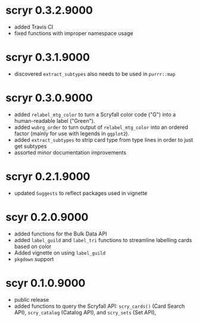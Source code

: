 # scryr 0.3.2.9000
* added Travis CI
* fixed functions with improper namespace usage

# scryr 0.3.1.9000
* discovered `extract_subtypes` also needs to be used in `purrr::map`

# scryr 0.3.0.9000
* added `relabel_mtg_color` to turn a Scryfall color code ("G") into a 
human-readable label ("Green").
* added `wubrg_order` to turn output of `relabel_mtg_color` into an ordered 
factor (mainly for use with legends in `ggplot2`).
* added `extract_subtypes` to strip card type from type lines in order to 
just get subtypes
* assorted minor documentation improvements

# scryr 0.2.1.9000
* updated `Suggests` to reflect packages used in vignette

# scyr 0.2.0.9000
* added functions for the Bulk Data API
* added `label_guild` and `label_tri` functions to streamline labelling cards 
based on color
* Added vignette on using `label_guild`
* `pkgdown` support

# scyr 0.1.0.9000

* public release
* added functions to query the Scryfall API: `scry_cards()` (Card Search API),
`scry_catalog` (Catalog API), and `scry_sets` (Set API),